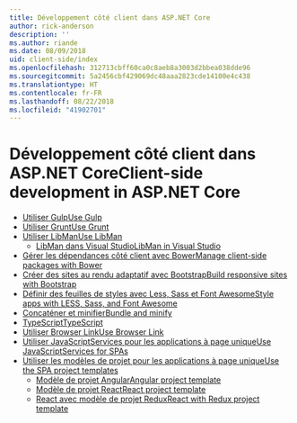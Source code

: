 ```yaml
---
title: Développement côté client dans ASP.NET Core
author: rick-anderson
description: ''
ms.author: riande
ms.date: 08/09/2018
uid: client-side/index
ms.openlocfilehash: 312713cbff60ca0c8aeb8a3003d2bbea038dde96
ms.sourcegitcommit: 5a2456cbf429069dc48aaa2823cde14100e4c438
ms.translationtype: HT
ms.contentlocale: fr-FR
ms.lasthandoff: 08/22/2018
ms.locfileid: "41902701"
---
```

# <a name="client-side-development-in-aspnet-core"></a><span data-ttu-id="d59f7-102">Développement côté client dans ASP.NET Core</span><span class="sxs-lookup"><span data-stu-id="d59f7-102">Client-side development in ASP.NET Core</span></span>

- [<span data-ttu-id="d59f7-103">Utiliser Gulp</span><span class="sxs-lookup"><span data-stu-id="d59f7-103">Use Gulp</span></span>](xref:client-side/using-gulp)
- [<span data-ttu-id="d59f7-104">Utiliser Grunt</span><span class="sxs-lookup"><span data-stu-id="d59f7-104">Use Grunt</span></span>](xref:client-side/using-grunt)
- [<span data-ttu-id="d59f7-105">Utiliser LibMan</span><span class="sxs-lookup"><span data-stu-id="d59f7-105">Use LibMan</span></span>](xref:client-side/libman/index)
  - [<span data-ttu-id="d59f7-106">LibMan dans Visual Studio</span><span class="sxs-lookup"><span data-stu-id="d59f7-106">LibMan in Visual Studio</span></span>](xref:client-side/libman/libman-vs)
- [<span data-ttu-id="d59f7-107">Gérer les dépendances côté client avec Bower</span><span class="sxs-lookup"><span data-stu-id="d59f7-107">Manage client-side packages with Bower</span></span>](xref:client-side/bower)
- [<span data-ttu-id="d59f7-108">Créer des sites au rendu adaptatif avec Bootstrap</span><span class="sxs-lookup"><span data-stu-id="d59f7-108">Build responsive sites with Bootstrap</span></span>](xref:client-side/bootstrap)
- [<span data-ttu-id="d59f7-109">Définir des feuilles de styles avec Less, Sass et Font Awesome</span><span class="sxs-lookup"><span data-stu-id="d59f7-109">Style apps with LESS, Sass, and Font Awesome</span></span>](xref:client-side/less-sass-fa)
- [<span data-ttu-id="d59f7-110">Concaténer et minifier</span><span class="sxs-lookup"><span data-stu-id="d59f7-110">Bundle and minify</span></span>](xref:client-side/bundling-and-minification)
- [<span data-ttu-id="d59f7-111">TypeScript</span><span class="sxs-lookup"><span data-stu-id="d59f7-111">TypeScript</span></span>](https://www.typescriptlang.org/docs/handbook/asp-net-core.html)
- [<span data-ttu-id="d59f7-112">Utiliser Browser Link</span><span class="sxs-lookup"><span data-stu-id="d59f7-112">Use Browser Link</span></span>](xref:client-side/using-browserlink)
- [<span data-ttu-id="d59f7-113">Utiliser JavaScriptServices pour les applications à page unique</span><span class="sxs-lookup"><span data-stu-id="d59f7-113">Use JavaScriptServices for SPAs</span></span>](xref:client-side/spa-services)
- [<span data-ttu-id="d59f7-114">Utiliser les modèles de projet pour les applications à page unique</span><span class="sxs-lookup"><span data-stu-id="d59f7-114">Use the SPA project templates</span></span>](xref:spa/index)
  - [<span data-ttu-id="d59f7-115">Modèle de projet Angular</span><span class="sxs-lookup"><span data-stu-id="d59f7-115">Angular project template</span></span>](xref:spa/angular)
  - [<span data-ttu-id="d59f7-116">Modèle de projet React</span><span class="sxs-lookup"><span data-stu-id="d59f7-116">React project template</span></span>](xref:spa/react)
  - [<span data-ttu-id="d59f7-117">React avec modèle de projet Redux</span><span class="sxs-lookup"><span data-stu-id="d59f7-117">React with Redux project template</span></span>](xref:spa/react-with-redux)
